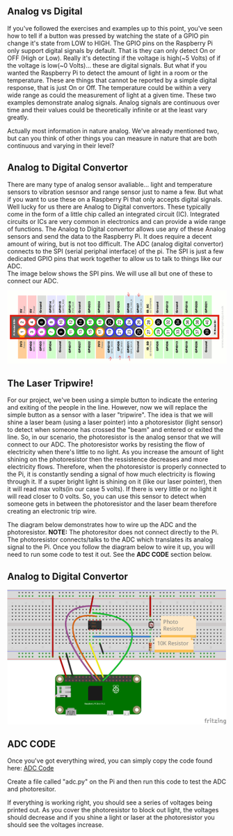 ## Analog vs Digital

If you've followed the exercises and examples up to this point, you've seen how to tell if a button was pressed by watching the state of a GPIO pin change it's state from LOW to HIGH.  The GPIO pins on the Raspberry Pi only support digital signals by default.  That is they can only detect On or OFF (High or Low).  Really it's detecting if the voltage is high(~5 Volts) of if the voltage is low(~0 Volts)... these are digital signals.  But what if you wanted the Raspberry Pi to detect the amount of light in a room or the temperature.  These are things that cannot be reported by a simple digital response, that is just On or Off.  The temperature could be within a very wide range as could the measurement of light at a given time.  These two examples demonstrate analog signals.  Analog signals are continuous over time and their values could be theoretically infinite or at the least vary greatly. 

Actually most information in nature analog.  We've already mentioned two, but can you think of other things you can measure in nature that are both continuous and varying in their level?

## Analog to Digital Convertor 

There are many type of analog sensor avaliable... light and temperature sensors to vibration sesnsor and range sensor just to name a few.  But what if you want to use these on a Raspberry Pi that only accepts digital signals.  Well lucky for us there are Analog to Digital convertors.  These typically come in the form of a little chip called an integrated circuit (IC).  Integrated circuits or ICs are very common in electronics and can provide a wide range of functions.  The Analog to Digital convertor allows use any of these Analog sensors and send the data to the Raspberry Pi.  It does require a decent amount of wiring, but is not too difficult.  The ADC (analog digital convertor) connects to the SPI (serial periphal interface) of the pi.  The SPI is just a few dedicated GPIO pins that work together to allow us to talk to things like our ADC.  
The image below shows the SPI pins.  We will use all but one of these to connect our ADC.

![SPI Pins on Raspberry PI](/images/Pi-SPI-Pins.png)

## The Laser Tripwire!

For our project, we've been using a simple button to indicate the entering and exiting of the people in the line.  However, now we will replace the simple button as a sensor with a laser "tripwire".  The idea is that we will shine a laser beam (using a laser pointer) into a photoresistor (light sensor) to detect when someone has crossed the "beam" and entered or exited the line.  So, in our scenario, the photoresistor is the analog sensor that we will connect to our ADC.  The photoresistor works by resisting the flow of electricity when there's little to no light.  As you increase the amount of light shining on the photoresistor then the ressistence decreases and more electricity flows.  Therefore, when the photoresistor is properly connected to the Pi, it is constantly sending a signal of how much electricity is flowing through it.  If a super bright light is shining on it (like our laser pointer), then it will read max volts(in our case 5 volts).  If there is very little or no light it will read closer to 0 volts.  So, you can use this sensor to detect when someone gets in between the photoresistor and the laser beam therefore creating an electronic trip wire.


The diagram below demonstrates how to wire up the ADC and the photoresistor.  **NOTE:** The photoresitor does not connect directly to the Pi.  The photoresistor connects/talks to the ADC which translates its analog signal to the Pi.  Once you follow the diagram below to wire it up, you will need to run some code to test it out.  See the **ADC CODE** section below.



## Analog to Digital Convertor 

![Analog To Digital Convertor Diagram](/diagrams/PiZeroADC_PhotoResistor_bb.png)


## ADC CODE

Once you've got everything wired, you can simply copy the code found here: [ADC Code](/analog_to_digital/adc.py)

Create a file called "adc.py" on the Pi and then run this code to test the ADC and photoresitor.

If everything is working right, you should see a series of voltages being printed out.
As you cover the photoresistor to block out light, the voltages should decrease and if you shine a light or laser at the photoresistor you should see the voltages increase.
